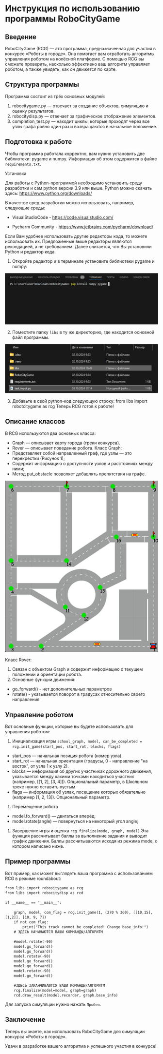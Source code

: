 # Инструкция по использованию программы RoboCityGame

## Введение

RoboCityGame (RCG) — это программа, предназначенная для участия в конкурсе «Роботы в городе». Она помогает вам отработать алгоритмы управления роботом на колёсной платформе. С помощью RCG вы сможете проверить, насколько эффективно ваш алгоритм управляет роботом, а также увидеть, как он движется по карте.

## Структура программы

Программа состоит из трёх основных модулей:
1. robocitygame.py — отвечает за создание объектов, симуляцию и оценку результатов.
2. robocitydisp.py — отвечает за графическое отображение элементов.
3. completion_test.py — находит циклы, которые проходят через все узлы графа ровно один раз и возвращаются в начальное положение.

## Подготовка к работе

Чтобы программа работала корректно, вам нужно установить две библиотеки: pygame и numpy. Информация об этом содержится в файле `requirements.txt`.

Установка
	
Для работы с Python-программой необходимо установить среду разработки и сам python версии 3.9 или выше. Python можно скачать здесь:
https://www.python.org/downloads/

 В качестве сред разработки можно использовать, например, следующие среды:
- VisualStudioCode - https://code.visualstudio.com/

- Pycharm Community - https://www.jetbrains.com/pycharm/download/

Если Вам удобнее использовать другие редакторы кода, то можете использовать их. Предложенные выше редакторы являются рекондацией, а не требованием. Далее считается, что Вы установили Python и редактор кода.
1. Откройте редактор и в терминале установите библиотеки pygame и numpy:

![img.png](libs/media/img.png)

2. Поместите папку `libs` в ту же директорию, где находится основной файл программы.

![img_1.png](libs/media/img_1.png)

3. Добавьте в свой python-код следующую строку:
from libs import robotcitygame as rcg
Теперь RCG готов к работе!

## Описание классов

В RCG используются два основных класса:
- Graph — описывает карту города (треки конкурса).
- Rover — описывает поведение робота.
Класс Graph:
- Представляет собой направленный граф, где узлы — это перекрёстки (Рисунок 1);
- Содержит информацию о доступности узлов и расстояниях между ними;
- Метод put_obstacle позволяет добавлять препятствия на графе.

![img.png](libs/media/img_2.png)

Класс Rover:
1. Связан с объектом Graph и содержит информацию о текущем положении и ориентации робота.
2. Основные функции движения:
- go_forward() - нет дополнительных параметров
- rotate() - указывается поворот в градусах относительно своего направления

## Управление роботом

Вот основные функции, которые вы будете использовать для управления роботом:
1. Инициализация игры
    `school_graph, model, can_be_completed = rcg.init_game(start_pos, start_rot, blocks, flags)`
- start_pos — начальная позиция робота (номер узла).
- start_rot — начальная ориентация (градусы, 0 - направление "на восток", от узла 1 к узлу 2).
- blocks — информация об других участниках дорожного движения, указывается между какими точками находиться участник (например, [[1, 2], [3, 4]]). Опциональный параметр, в Школьном треке нужно оставить пустым.
- flags — информация об узлах, посещение которых обязательно (например [1, 2, 13]). Опциональный параметр.
1. Перемещение робота
- model.fo_forward() — двигаться вперёд;
- model.rotate(angle) — повернуться на некоторый угол angle;
1. Завершение игры и оценка
`rcg.finalize(mode, graph, model)` 
Эта функция рассчитывает баллы за выполнение задания и выводит график движения. Баллы рассчитываются исходя из режима mode, о котором написано ниже.

## Пример программы

Вот пример, как может выглядеть ваша программа с использованием RCG в режиме roundabout:

    from libs import robositygame as rcg
    from libs import robocitydisp as rcd
    
    if __name__ == '__main__':

        graph, model, com_flag = rcg.init_game(1, (270 % 360), [[10,15],[1,2]], [10, 9, 7])
        if not com_flag:
            print("This track cannot be completed! Change base_info!")
        # ЗДЕСЬ НАЧИНАЮТСЯ ВАШИ КОММАНДЫ/АЛГОРИТМ

        #model.rotate(-90)
        model.go_forward()
        model.go_forward()
        model.rotate(-90)
        model.go_forward()
        model.go_forward()
        model.rotate(-90)
        model.go_forward()

        #ЗДЕСЬ ЗАКАНЧИВАЮТСЯ ВАШИ КОМАНДЫ/АЛГОРИТМ
        rcg.finalize(model=model, graph=graph)
        rcd.draw_result(model.recorder, graph.base_info)

Для запуска симуляции нужно нажать `Пробел`.

## Заключение

Теперь вы знаете, как использовать RoboCityGame для симуляции конкурса «Роботы в городе». 

Удачи в разработке вашего алгоритма и успешного участия в конкурсе!